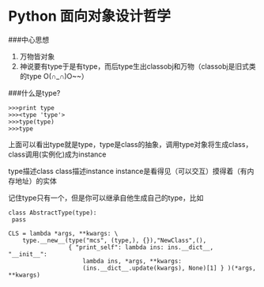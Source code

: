 # Python 面向对象设计哲学


###中心思想
 1. 万物皆对象
 2. 神说要有type于是有type，而后type生出classobj和万物（classobj是旧式类的type O(∩_∩)O~~）


###什么是type?
```
>>>print type
>>><type 'type'>
>>>type(type)
>>>type
```
上面可以看出type就是type，type是class的抽象，调用type对象将生成class，class调用(实例化)成为instance

type描述class 
class描述instance
instance是看得见（可以交互）摸得着（有内存地址）的实体

记住type只有一个，但是你可以继承自他生成自己的type，比如

```
class AbstractType(type):
 pass

```

```
CLS = lambda *args, **kwargs: \
    type.__new__(type("mcs", (type,), {}),"NewClass",(),
                 { "print_self": lambda ins: ins.__dict__,  "__init__":
                     lambda ins, *args, **kwargs:
                     (ins.__dict__.update(kwargs), None)[1] } )(*args, **kwargs)
```





   

